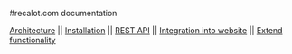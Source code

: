 #recalot.com documentation

[Architecture](architecture.md) || [Installation](install.md) || [REST API](rest.md) || [Integration into website](integration.md) || [Extend functionality](extend.md)